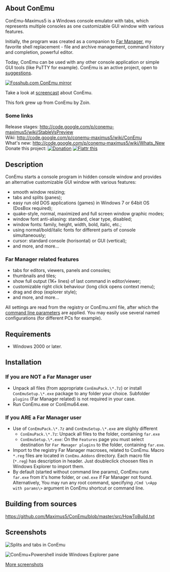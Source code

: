 ## About ConEmu
ConEmu-Maximus5 is a Windows console emulator with tabs, which represents
multiple consoles as one customizable GUI window with various features.

Initially, the program was created as a companion to
[Far Manager](http://en.wikipedia.org/wiki/FAR_Manager),
my favorite shell replacement - file and archive management,
command history and completion, powerful editor.

Today, ConEmu can be used with any other console application or simple GUI tools
(like PuTTY for example). ConEmu is an active project, open to
[suggestions](http://code.google.com/p/conemu-maximus5/issues/list).

<a href="http://www.fosshub.com/ConEmu.html">![Fosshub.com ConEmu mirror](https://github.com/Maximus5/ConEmu/wiki/Downloads.png)</a>

Take a look at [screencast](http://dotnetsurfers.com/blog/2013/12/15/developer-tools-screencast-7-conemu/) about ConEmu.

This fork grew up from ConEmu by Zoin.

### Some links
Release stages: http://code.google.com/p/conemu-maximus5/wiki/StableVsPreview  
Wiki: http://code.google.com/p/conemu-maximus5/wiki/ConEmu  
What's new: http://code.google.com/p/conemu-maximus5/wiki/Whats_New  
Donate this project: <a href="https://www.paypal.com/cgi-bin/webscr?cmd=_s-xclick&hosted_button_id=3LV8XTRBK9K4E"><img src="https://github.com/Maximus5/ConEmu/wiki/donate.png" alt="Donation" title="Donate ConEmu"/></a> <a href="http://flattr.com/thing/2002773/Maximus5ConEmu-on-GitHub" target="_blank"><img src="https://github.com/Maximus5/ConEmu/wiki/flattr.png" alt="Flattr this" title="Flattr this" border="0" /></a>



## Description
ConEmu starts a console program in hidden console window and provides
an alternative customizable GUI window with various features:

  * smooth window resizing;
  * tabs and splits (panes);
  * easy run old DOS applications (games) in Windows 7 or 64bit OS (DosBox required);
  * quake-style, normal, maximized and full screen window graphic modes;
  * window font anti-aliasing: standard, clear type, disabled;
  * window fonts: family, height, width, bold, italic, etc.;
  * using normal/bold/italic fonts for different parts of console simultaneously;
  * cursor: standard console (horisontal) or GUI (vertical);
  * and more, and more...

### Far Manager related features
  * tabs for editors, viewers, panels and consoles;
  * thumbnails and tiles;
  * show full output (1K+ lines) of last command in editor/viewer;
  * customizable right click behaviour (long click opens context menu);
  * drag and drop (explorer style);
  * and more, and more...

All settings are read from the registry or ConEmu.xml file, after which the
[command line parameters](http://code.google.com/p/conemu-maximus5/wiki/Command_Line)
are applied. You may easily use several named configurations (for different PCs for example).


## Requirements
  * Windows 2000 or later.


## Installation

### If you are NOT a Far Manager user
* Unpack all files (from appropriate `ConEmuPack.\*.7z`)
	or install `ConEmuSetup.\*.exe` package to any folder your choice.
 	Subfolder `plugins` (Far Manager related) is not required in your case.
*  Run ConEmu.exe or ConEmu64.exe.

### If you ARE a Far Manager user
* Use of `ConEmuPack.\*.7z` and `ConEmuSetup.\*.exe` are slighly different
  * `ConEmuPack.\*.7z`: Unpack all files to the folder, containing `far.exe`
  * `ConEmuSetup.\*.exe`: On the `Features` page you must select destination
	for `Far Manager plugins` to the folder, containing `far.exe`.
* Import to the registry Far Manager macroses, related to ConEmu. Macro `*.reg`
	files are located in `ConEmu.Addons` directory. Each macro file (`*.reg`) has
	description in header. Just doubleclick choosen files in Windows Explorer
	to import them.
* By default (started without command line params), ConEmu runs `far.exe` from
	it's home folder, or `cmd.exe` if Far Manager not found.
	Alternatively, You may run any root command, specifying `/Cmd \<App with params\>`
	argument in ConEmu shortcut or command line.

## Building from sources
https://github.com/Maximus5/ConEmu/blob/master/src/HowToBuild.txt

 
## Screenshots
![Splits and tabs in ConEmu](https://github.com/Maximus5/ConEmu/wiki/ConEmuSplits.png)

![ConEmu+Powershell inside Windows Explorer pane](https://github.com/Maximus5/ConEmu/wiki/ConEmuInside.png)

[More screenshots](http://code.google.com/p/conemu-maximus5/wiki/Screenshots)

